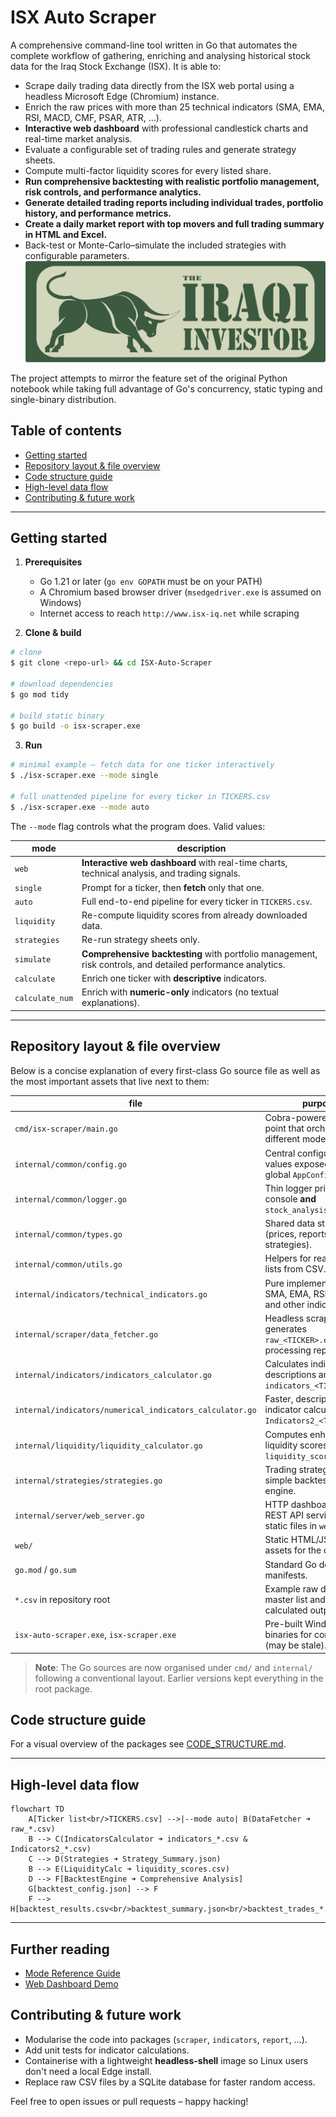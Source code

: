 # ISX Auto Scraper

A comprehensive command-line tool written in Go that automates the complete workflow of gathering, enriching and analysing historical stock data for the Iraq Stock Exchange (ISX).  It is able to:

* Scrape daily trading data directly from the ISX web portal using a headless Microsoft Edge (Chromium) instance.
* Enrich the raw prices with more than 25 technical indicators (SMA, EMA, RSI, MACD, CMF, PSAR, ATR, …).
* **Interactive web dashboard** with professional candlestick charts and real-time market analysis.
* Evaluate a configurable set of trading rules and generate strategy sheets.
* Compute multi-factor liquidity scores for every listed share.
* **Run comprehensive backtesting with realistic portfolio management, risk controls, and performance analytics.**
* **Generate detailed trading reports including individual trades, portfolio history, and performance metrics.**
* **Create a daily market report with top movers and full trading summary in HTML and Excel.**
* Back-test or Monte-Carlo–simulate the included strategies with configurable parameters.
![Dashboard preview](Logo.png)


The project attempts to mirror the feature set of the original Python notebook while taking full advantage of Go's concurrency, static typing and single-binary distribution.

## Table of contents
- [Getting started](#getting-started)
- [Repository layout & file overview](#repository-layout--file-overview)
- [Code structure guide](#code-structure-guide)
- [High-level data flow](#high-level-data-flow)
- [Contributing & future work](#contributing--future-work)

---

## Getting started

1. **Prerequisites**
   * Go 1.21 or later (`go env GOPATH` must be on your PATH)
   * A Chromium based browser driver (`msedgedriver.exe` is assumed on Windows)
   * Internet access to reach `http://www.isx-iq.net` while scraping

2. **Clone & build**
```bash
# clone
$ git clone <repo-url> && cd ISX-Auto-Scraper

# download dependencies
$ go mod tidy

# build static binary
$ go build -o isx-scraper.exe
```

3. **Run**
```bash
# minimal example – fetch data for one ticker interactively
$ ./isx-scraper.exe --mode single

# full unattended pipeline for every ticker in TICKERS.csv
$ ./isx-scraper.exe --mode auto
```

The `--mode` flag controls what the program does.  Valid values:

| mode            | description |
|-----------------|-------------|
| `web`           | **Interactive web dashboard** with real-time charts, technical analysis, and trading signals. |
| `single`        | Prompt for a ticker, then **fetch** only that one. |
| `auto`          | Full end-to-end pipeline for every ticker in `TICKERS.csv`. |
| `liquidity`     | Re-compute liquidity scores from already downloaded data. |
| `strategies`    | Re-run strategy sheets only. |
| `simulate`      | **Comprehensive backtesting** with portfolio management, risk controls, and detailed performance analytics. |
| `calculate`     | Enrich one ticker with **descriptive** indicators. |
| `calculate_num` | Enrich with **numeric-only** indicators (no textual explanations). |

---

## Repository layout & file overview

Below is a concise explanation of every first-class Go source file as well as the most important assets that live next to them:

| file | purpose |
|------|---------|
| `cmd/isx-scraper/main.go` | Cobra-powered CLI entry point that orchestrates the different modes. |
| `internal/common/config.go` | Central configuration values exposed via the global `AppConfig`. |
| `internal/common/logger.go` | Thin logger printing to console **and** `stock_analysis.log`. |
| `internal/common/types.go` | Shared data structures (prices, reports, strategies). |
| `internal/common/utils.go` | Helpers for reading ticker lists from CSV. |
| `internal/indicators/technical_indicators.go` | Pure implementations of SMA, EMA, RSI, MACD and other indicators. |
| `internal/scraper/data_fetcher.go` | Headless scraper that generates `raw_<TICKER>.csv` plus processing reports. |
| `internal/indicators/indicators_calculator.go` | Calculates indicators with descriptions and writes `indicators_<TICKER>.csv`. |
| `internal/indicators/numerical_indicators_calculator.go` | Faster, description-free indicator calculations for `Indicators2_<TICKER>.csv`. |
| `internal/liquidity/liquidity_calculator.go` | Computes enhanced liquidity scores stored in `liquidity_scores.csv`. |
| `internal/strategies/strategies.go` | Trading strategies and a simple backtesting engine. |
| `internal/server/web_server.go` | HTTP dashboard and REST API serving the static files in `web/`. |
| `web/` | Static HTML/JS/CSS assets for the dashboard. |
| `go.mod` / `go.sum` | Standard Go dependency manifests. |
| `*.csv` in repository root | Example raw data, ticker master list and previously calculated outputs. |
| `isx-auto-scraper.exe`, `isx-scraper.exe` | Pre-built Windows binaries for convenience (may be stale). |

> **Note**: The Go sources are now organised under `cmd/` and `internal/` following a conventional layout. Earlier versions kept everything in the root package.

## Code structure guide

For a visual overview of the packages see [CODE_STRUCTURE.md](CODE_STRUCTURE.md).

---

## High-level data flow

```mermaid
flowchart TD
    A[Ticker list<br/>TICKERS.csv] -->|--mode auto| B(DataFetcher ➜ raw_*.csv)
    B --> C(IndicatorsCalculator ➜ indicators_*.csv & Indicators2_*.csv)
    C --> D(Strategies ➜ Strategy_Summary.json)
    B --> E(LiquidityCalc ➜ liquidity_scores.csv)
    D --> F[BacktestEngine ➜ Comprehensive Analysis]
    G[backtest_config.json] --> F
    F --> H[backtest_results.csv<br/>backtest_summary.json<br/>backtest_trades_*.csv<br/>backtest_portfolio_*.csv]
```

---

## Further reading

- [Mode Reference Guide](MODE_REFERENCE.md)
- [Web Dashboard Demo](DASHBOARD_DEMO.md)

## Contributing & future work

* Modularise the code into packages (`scraper`, `indicators`, `report`, …).
* Add unit tests for indicator calculations.
* Containerise with a lightweight **headless-shell** image so Linux users don't need a local Edge install.
* Replace raw CSV files by a SQLite database for faster random access.

Feel free to open issues or pull requests – happy hacking! 
